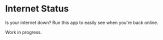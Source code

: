 # Internet Status

Is your internet down? Run this app to easily see when you're back online.

Work in progress.